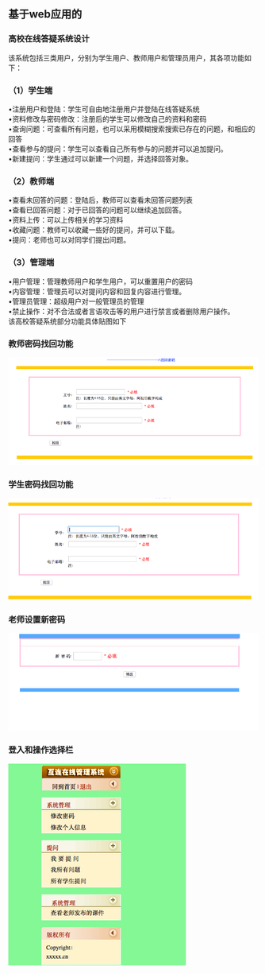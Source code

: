## 基于web应用的
### 高校在线答疑系统设计
该系统包括三类用户，分别为学生用户、教师用户和管理员用户，其各项功能如下：



### （1）学生端
•注册用户和登陆：学生可自由地注册用户并登陆在线答疑系统  
•资料修改与密码修改：注册后的学生可以修改自己的资料和密码  
•查询问题：可查看所有问题，也可以采用模糊搜索搜索已存在的问题，和相应的回答  
•查看参与的提问：学生可以查看自己所有参与的问题并可以追加提问。  
•新建提问：学生通过可以新建一个问题，并选择回答对象。  



### （2）教师端
•查看未回答的问题：登陆后，教师可以查看未回答问题列表  
•查看已回答问题：对于已回答的问题可以继续追加回答。  
•资料上传：可以上传相关的学习资料  
•收藏问题：教师可以收藏一些好的提问，并可以下载。  
•提问：老师也可以对同学们提出问题。  



### （3）管理端
•用户管理：管理教师用户和学生用户，可以重置用户的密码  
•内容管理：管理员可以对提问内容和回复内容进行管理。  
•管理员管理：超级用户对一般管理员的管理  
•禁止操作：对不合法或者言语攻击等的用户进行禁言或者删除用户操作。  
该高校答疑系统部分功能具体贴图如下  
### 教师密码找回功能  
![getPwd](https://github.com/QCherish/JWebNet/blob/master/logo/getPwd.png)
### 学生密码找回功能  
![getPwd1](https://github.com/QCherish/JWebNet/blob/master/logo/getPwd1.png)
### 老师设置新密码  
![setNewPwd](https://github.com/QCherish/JWebNet/blob/master/logo/setNewPwd.png)
### 登入和操作选择栏  
![menu](https://github.com/QCherish/JWebNet/blob/master/logo/menu.png)

